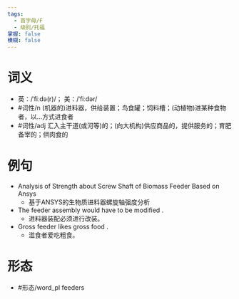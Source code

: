 ```yaml
---
tags:
  - 首字母/F
  - 级别/托福
掌握: false
模糊: false
---
```

# 词义
- 英：/ˈfiːdə(r)/； 美：/ˈfiːdər/
- #词性/n  (机器的)进料器，供给装置；鸟食罐；饲料槽；(动植物)进某种食物者，以…方式进食者
- #词性/adj  汇入主干道(或河等)的；(向大机构)供应商品的，提供服务的；育肥备宰的；供肉食的
# 例句
- Analysis of Strength about Screw Shaft of Biomass Feeder Based on Ansys
	- 基于ANSYS的生物质进料器螺旋轴强度分析
- The feeder assembly would have to be modified .
	- 进料器装配必须进行改装。
- Gross feeder likes gross food .
	- 滥食者爱吃粗食。
# 形态
- #形态/word_pl feeders
